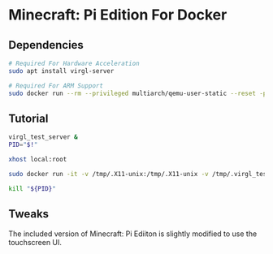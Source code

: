# Minecraft: Pi Edition For Docker

## Dependencies
```sh
# Required For Hardware Acceleration
sudo apt install virgl-server

# Required For ARM Support
sudo docker run --rm --privileged multiarch/qemu-user-static --reset -p yes
```

## Tutorial
```sh
virgl_test_server &
PID="$!"

xhost local:root

sudo docker run -it -v /tmp/.X11-unix:/tmp/.X11-unix -v /tmp/.virgl_test:/tmp/.virgl_test -v ~/.minecraft-pi:/root/.minecraft -e DISPLAY=unix${DISPLAY} thebrokenrail/minecraft-pi

kill "${PID}"
```

## Tweaks
The included version of Minecraft: Pi Ediiton is slightly modified to use the touchscreen UI.
